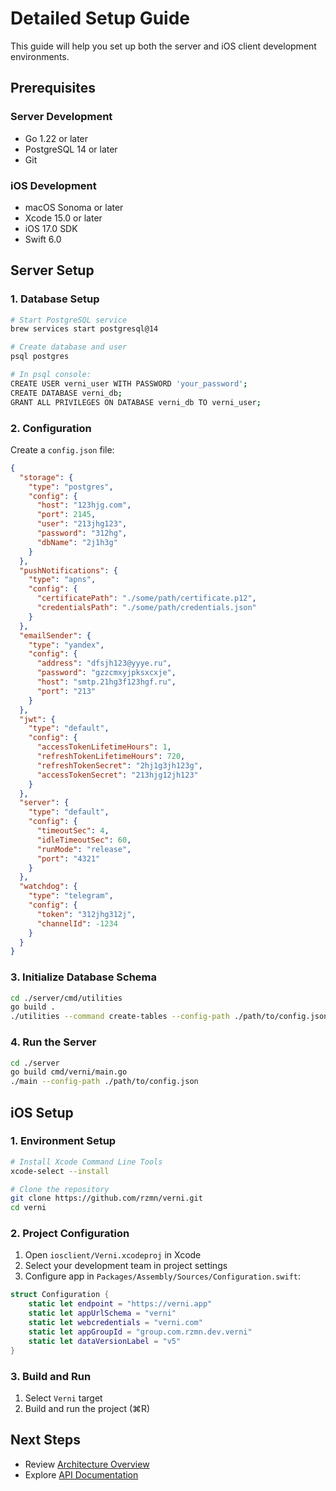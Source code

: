 # Detailed Setup Guide

This guide will help you set up both the server and iOS client development environments.

## Prerequisites

### Server Development
- Go 1.22 or later
- PostgreSQL 14 or later
- Git

### iOS Development
- macOS Sonoma or later
- Xcode 15.0 or later
- iOS 17.0 SDK
- Swift 6.0

## Server Setup

### 1. Database Setup

```bash
# Start PostgreSQL service
brew services start postgresql@14

# Create database and user
psql postgres

# In psql console:
CREATE USER verni_user WITH PASSWORD 'your_password';
CREATE DATABASE verni_db;
GRANT ALL PRIVILEGES ON DATABASE verni_db TO verni_user;
```

### 2. Configuration

Create a `config.json` file:

```json
{
  "storage": {
    "type": "postgres",
    "config": {
      "host": "123hjg.com",
      "port": 2145,
      "user": "213jhg123",
      "password": "312hg",
      "dbName": "2j1h3g"
    }
  },
  "pushNotifications": {
    "type": "apns",
    "config": {
      "certificatePath": "./some/path/certificate.p12",
      "credentialsPath": "./some/path/credentials.json"
    }
  },
  "emailSender": {
    "type": "yandex",
    "config": {
      "address": "dfsjh123@yyye.ru",
      "password": "gzzcmxyjpksxcxje",
      "host": "smtp.21hg3f123hgf.ru",
      "port": "213"
    }
  },
  "jwt": {
    "type": "default",
    "config": {
      "accessTokenLifetimeHours": 1,
      "refreshTokenLifetimeHours": 720,
      "refreshTokenSecret": "2hj1g3jh123g",
      "accessTokenSecret": "213hjg12jh123"
    }
  },
  "server": {
    "type": "default",
    "config": {
      "timeoutSec": 4,
      "idleTimeoutSec": 60,
      "runMode": "release",
      "port": "4321"
    }
  },
  "watchdog": {
    "type": "telegram",
    "config": {
      "token": "312jhg312j",
      "channelId": -1234
    }
  }
}
```

### 3. Initialize Database Schema

```bash
cd ./server/cmd/utilities
go build .
./utilities --command create-tables --config-path ./path/to/config.json
```

### 4. Run the Server

```bash
cd ./server
go build cmd/verni/main.go
./main --config-path ./path/to/config.json
```

## iOS Setup

### 1. Environment Setup

```bash
# Install Xcode Command Line Tools
xcode-select --install

# Clone the repository
git clone https://github.com/rzmn/verni.git
cd verni
```

### 2. Project Configuration

1. Open `iosclient/Verni.xcodeproj` in Xcode
2. Select your development team in project settings
3. Configure app in `Packages/Assembly/Sources/Configuration.swift`:

```swift
struct Configuration {
    static let endpoint = "https://verni.app"
    static let appUrlSchema = "verni"
    static let webcredentials = "verni.com"
    static let appGroupId = "group.com.rzmn.dev.verni"
    static let dataVersionLabel = "v5"
}
```

### 3. Build and Run

1. Select `Verni` target
2. Build and run the project (⌘R)

## Next Steps

- Review [Architecture Overview](./architecture.md)
- Explore [API Documentation](https://verni.app/docs)